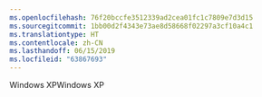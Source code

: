 ```yaml
---
ms.openlocfilehash: 76f20bccfe3512339ad2cea01fc1c7809e7d3d15
ms.sourcegitcommit: 1bb00d2f4343e73ae8d58668f02297a3cf10a4c1
ms.translationtype: HT
ms.contentlocale: zh-CN
ms.lasthandoff: 06/15/2019
ms.locfileid: "63867693"
---
```

<span data-ttu-id="d4e41-101">Windows XP</span><span class="sxs-lookup"><span data-stu-id="d4e41-101">Windows XP</span></span>